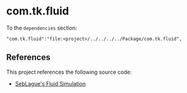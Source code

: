 # com.tk.fluid

To the `dependencies` section:

```
"com.tk.fluid":"file:<project>/../../../../Package/com.tk.fluid",
```

## References
This project references the following source code:
- [SebLague's Fluid Simulation](https://github.com/SebLague/Fluid-Sim/tree/Episode-01)